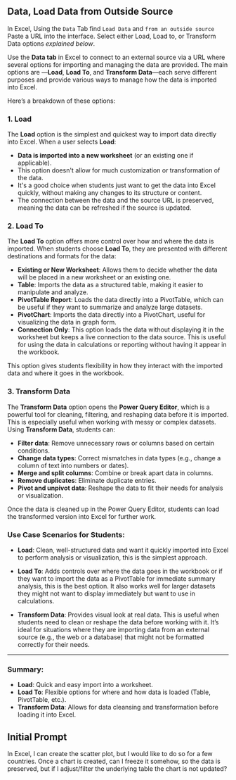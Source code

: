 
## Data, Load Data from Outside Source

In Excel, Using the `Data` Tab find `Load Data` and `from an outside source` 
Paste a URL into the interface.
Select either Load, Load to, or Transform Data options *explained below*.

Use the **Data tab** in Excel
to connect to an external source via a URL where several options for importing and managing the data are provided.
The main options are —**Load**, **Load To**,
and **Transform Data**—each serve different purposes
and provide various ways to manage how the data is imported into Excel.

Here’s a breakdown of these options:

### 1. **Load**
The **Load** option is the simplest and quickest way to import data directly into Excel. When a user selects **Load**:
- **Data is imported into a new worksheet** (or an existing one if applicable).
- This option doesn't allow for much customization or transformation of the data.
- It's a good choice when students just want to get the data into Excel quickly, without making any changes to its structure or content.
- The connection between the data and the source URL is preserved, meaning the data can be refreshed if the source is updated.

### 2. **Load To**
The **Load To** option offers more control over how and where the data is imported. When students choose **Load To**, they are presented with different destinations and formats for the data:
- **Existing or New Worksheet**: Allows them to decide whether the data will be placed in a new worksheet or an existing one.
- **Table**: Imports the data as a structured table, making it easier to manipulate and analyze.
- **PivotTable Report**: Loads the data directly into a PivotTable, which can be useful if they want to summarize and analyze large datasets.
- **PivotChart**: Imports the data directly into a PivotChart, useful for visualizing the data in graph form.
- **Connection Only**: This option loads the data without displaying it in the worksheet but keeps a live connection to the data source. This is useful for using the data in calculations or reporting without having it appear in the workbook.

This option gives students flexibility in how they interact with the imported data and where it goes in the workbook.

### 3. **Transform Data**
The **Transform Data** option opens the **Power Query Editor**, which is a powerful tool for cleaning, filtering, and reshaping data before it is imported. This is especially useful when working with messy or complex datasets. Using **Transform Data**, students can:
- **Filter data**: Remove unnecessary rows or columns based on certain conditions.
- **Change data types**: Correct mismatches in data types (e.g., change a column of text into numbers or dates).
- **Merge and split columns**: Combine or break apart data in columns.
- **Remove duplicates**: Eliminate duplicate entries.
- **Pivot and unpivot data**: Reshape the data to fit their needs for analysis or visualization.

Once the data is cleaned up in the Power Query Editor, students can load the transformed version into Excel for further work.

### Use Case Scenarios for Students:
- **Load**: Clean, well-structured data and want it quickly imported into Excel to perform analysis or visualization, this is the simplest approach.
  
- **Load To**: Adds controls over where the data goes in the workbook or if they want to import the data as a PivotTable for immediate summary analysis, this is the best option. It also works well for larger datasets they might not want to display immediately but want to use in calculations.

- **Transform Data**: Provides visual look at real data. This is useful when students need to clean or reshape the data before working with it. It’s ideal for situations where they are importing data from an external source (e.g., the web or a database) that might not be formatted correctly for their needs.

---

### Summary:
- **Load**: Quick and easy import into a worksheet.
- **Load To**: Flexible options for where and how data is loaded (Table, PivotTable, etc.).
- **Transform Data**: Allows for data cleansing and transformation before loading it into Excel.

## Initial Prompt
In Excel, I can create the scatter plot, but I would like to do so for a few countries. Once a chart is created, can I freeze it somehow, so the data is preserved, but if I adjust/filter the underlying table the chart is not updated? 
